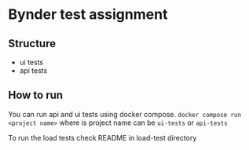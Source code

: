 # Bynder test assignment

## Structure

- ui tests
- api tests

## How to run

You can run api and ui tests using docker compose.
`docker compose run <project name>` where is project name can be `ui-tests` or `api-tests`

To run the load tests check README in load-test directory
